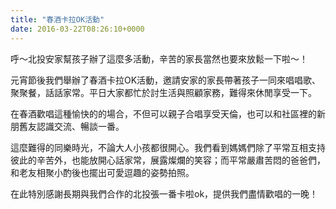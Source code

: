 ```yaml
---
title: "春酒卡拉OK活動"
date: 2016-03-22T08:26:10+0000
---
```


呼～北投安家幫孩子辦了這麼多活動，辛苦的家長當然也要來放鬆一下啦～！

元宵節後我們舉辦了春酒卡拉OK活動，邀請安家的家長帶著孩子一同來唱唱歌、聚聚餐，話話家常。平日大家都忙於討生活與照顧家務，難得來休閒享受一下。

在春酒歡唱這種愉快的的場合，不但可以親子合唱享受天倫，也可以和社區裡的新朋舊友認識交流、暢談一番。

這麼難得的同樂時光，不論大人小孩都很開心。我們看到媽媽們除了平常互相支持彼此的辛苦外，也能放開心話家常，展露燦爛的笑容；而平常嚴肅苦悶的爸爸們，和老友相聚小酌後也擺出可愛逗趣的姿勢拍照。

在此特別感謝長期與我們合作的北投張一番卡啦ok，提供我們盡情歡唱的一晚！
